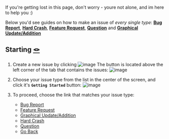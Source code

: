 If you're getting lost in this page, don't worry - youre not alone, and im here to help you :)

Below you'd see guides on how to make an issue of *every single type*: **[Bug Report]()**, **[Hard Crash]()**, **[Feature Request]()**, **[Question]()** and **[Graphical Update/Addition]()**

##  Starting <a href="#starting" id="starting">🪢</a>

1. Create a new issue by clicking
 ![image](https://user-images.githubusercontent.com/88977041/191240846-c9869eb9-d847-48cc-9c28-ebffe1ee20bf.png)
The button is located above the left corner of the tab that contains the issues:
![image](https://user-images.githubusercontent.com/88977041/191241290-1421d9a4-b52d-45e7-a52b-fd3ed5785a4f.png)

2. Choose your issue type from the list in the center of the screen, and click it's **`Getting Started`** button:
![image](https://user-images.githubusercontent.com/88977041/191241741-03d769bc-6c3c-4dec-805f-f07f02027f6f.png)

3. To proceed, choose the link that matches your issue type:

   - <a href="#bug-report" id="bug-report">Bug Report</a>
   - <a href="#feature-request" id="feature-request">Feature Request</a>
   - <a href="#graphical-update-addition" id="graphical-update-addition">Graphical Update/Addition</a>
   - <a href="#hard-crash" id="hard-crash">Hard Crash</a>
   - <a href="#question" id="question">Question</a>
   - <a href="#starting" id="starting">Go Back</a>

